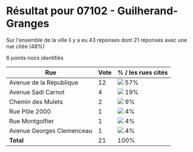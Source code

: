 # Résultat pour 07102 - Guilherand-Granges

Sur l'ensemble de la ville il y a eu 43 réponses dont 21 réponses avec une rue citée (48%)

6 points noirs identifiés

| Rue | Vote | % / les rues cités|
|-----|------|-------------------|
| Avenue de la République | 12 | <img src="../../img/bar_57.gif" />&nbsp;57%|
| Avenue Sadi Carnot | 4 | <img src="../../img/bar_19.gif" />&nbsp;19%|
| Chemin des Mulets | 2 | <img src="../../img/bar_9.gif" />&nbsp;9%|
| Rue Pôle 2000 | 1 | <img src="../../img/bar_4.gif" />&nbsp;4%|
| Rue Montgolfier | 1 | <img src="../../img/bar_4.gif" />&nbsp;4%|
| Avenue Georges Clemenceau | 1 | <img src="../../img/bar_4.gif" />&nbsp;4%|
| **Total** | 21 | 100%|
